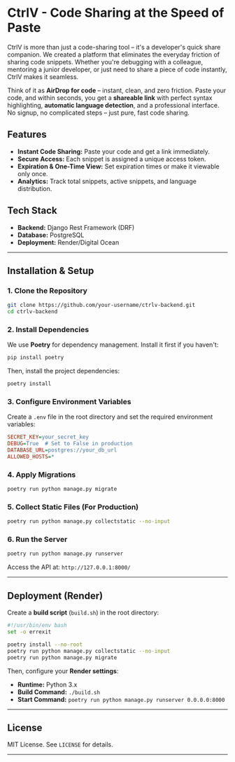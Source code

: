 # CtrlV - Code Sharing at the Speed of Paste

CtrlV is more than just a code-sharing tool – it's a developer's quick share companion. We created a platform that eliminates the everyday friction of sharing code snippets. Whether you're debugging with a colleague, mentoring a junior developer, or just need to share a piece of code instantly, CtrlV makes it seamless.

Think of it as **AirDrop for code** – instant, clean, and zero friction. Paste your code, and within seconds, you get a **shareable link** with perfect syntax highlighting, **automatic language detection**, and a professional interface. No signup, no complicated steps – just pure, fast code sharing.

## Features
- **Instant Code Sharing:** Paste your code and get a link immediately.
- **Secure Access:** Each snippet is assigned a unique access token.
- **Expiration & One-Time View:** Set expiration times or make it viewable only once.
- **Analytics:** Track total snippets, active snippets, and language distribution.

## Tech Stack
- **Backend:** Django Rest Framework (DRF)
- **Database:** PostgreSQL
- **Deployment:** Render/Digital Ocean

---

## Installation & Setup
### 1. Clone the Repository
```sh
git clone https://github.com/your-username/ctrlv-backend.git
cd ctrlv-backend
```

### 2. Install Dependencies
We use **Poetry** for dependency management. Install it first if you haven't:
```sh
pip install poetry
```
Then, install the project dependencies:
```sh
poetry install
```

### 3. Configure Environment Variables
Create a `.env` file in the root directory and set the required environment variables:
```ini
SECRET_KEY=your_secret_key
DEBUG=True  # Set to False in production
DATABASE_URL=postgres://your_db_url
ALLOWED_HOSTS=*
```

### 4. Apply Migrations
```sh
poetry run python manage.py migrate
```

### 5. Collect Static Files (For Production)
```sh
poetry run python manage.py collectstatic --no-input
```

### 6. Run the Server
```sh
poetry run python manage.py runserver
```
Access the API at: `http://127.0.0.1:8000/`

---

## Deployment (Render)
Create a **build script** (`build.sh`) in the root directory:
```sh
#!/usr/bin/env bash
set -o errexit

poetry install --no-root
poetry run python manage.py collectstatic --no-input
poetry run python manage.py migrate
```
Then, configure your **Render settings**:
- **Runtime:** Python 3.x
- **Build Command:** `./build.sh`
- **Start Command:** `poetry run python manage.py runserver 0.0.0.0:8000`

---

## License
MIT License. See `LICENSE` for details.

---

